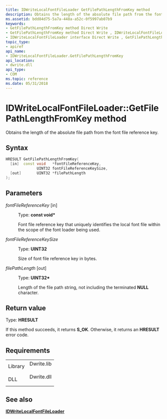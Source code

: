```yaml
---
title: IDWriteLocalFontFileLoader GetFilePathLengthFromKey method
description: Obtains the length of the absolute file path from the font file reference key.
ms.assetid: bdd84d75-5a7a-448a-a52c-0f5997ab07b9
keywords:
- GetFilePathLengthFromKey method Direct Write
- GetFilePathLengthFromKey method Direct Write , IDWriteLocalFontFileLoader interface
- IDWriteLocalFontFileLoader interface Direct Write , GetFilePathLengthFromKey method
topic_type:
- apiref
api_name:
- IDWriteLocalFontFileLoader.GetFilePathLengthFromKey
api_location:
- dwrite.dll
api_type:
- COM
ms.topic: reference
ms.date: 05/31/2018
---
```


# IDWriteLocalFontFileLoader::GetFilePathLengthFromKey method

Obtains the length of the absolute file path from the font file reference key.

## Syntax


```C++
HRESULT GetFilePathLengthFromKey(
  [in]  const void   *fontFileReferenceKey,
              UINT32 fontFileReferenceKeySize,
  [out]       UINT32 *filePathLength
);
```



## Parameters

<dl> <dt>

*fontFileReferenceKey* \[in\]
</dt> <dd>

Type: **const void\***

Font file reference key that uniquely identifies the local font file within the scope of the font loader being used.

</dd> <dt>

*fontFileReferenceKeySize* 
</dt> <dd>

Type: **UINT32**

Size of font file reference key in bytes.

</dd> <dt>

*filePathLength* \[out\]
</dt> <dd>

Type: **UINT32\***

Length of the file path string, not including the terminated **NULL** character.

</dd> </dl>

## Return value

Type: **HRESULT**

If this method succeeds, it returns **S\_OK**. Otherwise, it returns an **HRESULT** error code.

## Requirements



|                    |                                                                                       |
|--------------------|---------------------------------------------------------------------------------------|
| Library<br/> | <dl> <dt>Dwrite.lib</dt> </dl> |
| DLL<br/>     | <dl> <dt>Dwrite.dll</dt> </dl> |



## See also

<dl> <dt>

[**IDWriteLocalFontFileLoader**](idwritelocalfontfileloader.md)
</dt> </dl>

 

 






